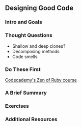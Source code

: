 ## Designing Good Code
### Intro and Goals
### Thought Questions
* Shallow and deep clones?
* Decomposing methods
* Code smells


### Do These First
[Codecademy's Zen of Ruby course](http://www.codecademy.com/courses/ruby-beginner-en-1o8Mb)
### A Brief Summary
### Exercises
### Additional Resources